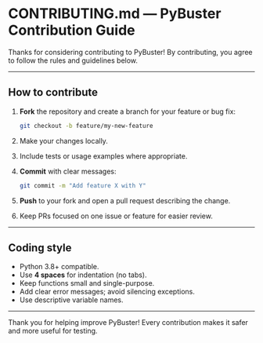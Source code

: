 # CONTRIBUTING.md — PyBuster Contribution Guide

Thanks for considering contributing to PyBuster! By contributing, you agree to follow the rules and guidelines below.

---

## How to contribute

1. **Fork** the repository and create a branch for your feature or bug fix:

   ```bash
   git checkout -b feature/my-new-feature
   ```
2. Make your changes locally.
3. Include tests or usage examples where appropriate.
4. **Commit** with clear messages:

   ```bash
   git commit -m "Add feature X with Y"
   ```
5. **Push** to your fork and open a pull request describing the change.
6. Keep PRs focused on one issue or feature for easier review.

---

## Coding style

* Python 3.8+ compatible.
* Use **4 spaces** for indentation (no tabs).
* Keep functions small and single-purpose.
* Add clear error messages; avoid silencing exceptions.
* Use descriptive variable names.

---

Thank you for helping improve PyBuster! Every contribution makes it safer and more useful for testing.
